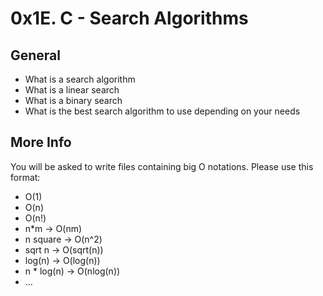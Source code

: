 # 0x1E. C - Search Algorithms

## General
* What is a search algorithm
* What is a linear search
* What is a binary search
* What is the best search algorithm to use depending on your needs

## More Info
You will be asked to write files containing big O notations. Please use this format:

* O(1)
* O(n)
* O(n!)
* n*m -> O(nm)
* n square -> O(n^2)
* sqrt n -> O(sqrt(n))
* log(n) -> O(log(n))
* n * log(n) -> O(nlog(n))
* …